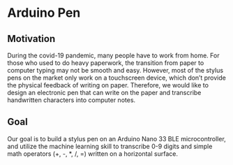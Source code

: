 # Arduino Pen

## Motivation
During the covid-19 pandemic, many people have to work from home. For those who used to do heavy paperwork, the transition from paper to computer typing may not be smooth and easy. However, most of the stylus pens on the market only work on a touchscreen device, which don’t provide the physical feedback of writing on paper. Therefore, we would like to design an electronic pen that can write on the paper and transcribe handwritten characters into computer notes. 

## Goal
Our goal is to build a stylus pen on an Arduino Nano 33 BLE microcontroller, and utilize the machine learning skill to transcribe 0-9 digits and simple math operators (+, -, *, /, =)  written on a horizontal surface. 

